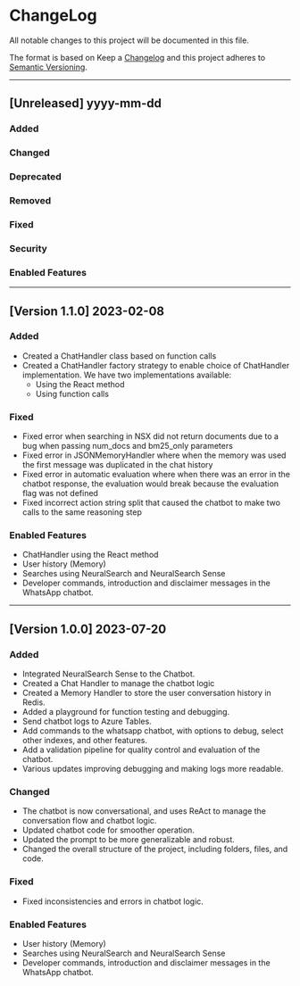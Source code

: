 # ChangeLog

All notable changes to this project will be documented in this file.

The format is based on Keep a [Changelog](https://keepachangelog.com/en/1.0.0/) and this project adheres to [Semantic Versioning](https://semver.org/).

---

## [Unreleased] yyyy-mm-dd

### Added

### Changed

### Deprecated

### Removed

### Fixed

### Security

### Enabled Features

---

## [Version 1.1.0] 2023-02-08

### Added
- Created a ChatHandler class based on function calls
- Created a ChatHandler factory strategy to enable choice of ChatHandler implementation. We have two implementations available:
    - Using the React method
    - Using function calls

### Fixed
- Fixed error when searching in NSX did not return documents due to a bug when passing num_docs and bm25_only parameters
- Fixed error in JSONMemoryHandler where when the memory was used the first message was duplicated in the chat history
- Fixed error in automatic evaluation where when there was an error in the chatbot response, the evaluation would break because the evaluation flag was not defined
- Fixed incorrect action string split that caused the chatbot to make two calls to the same reasoning step

### Enabled Features
- ChatHandler using the React method
- User history (Memory)
- Searches using NeuralSearch and NeuralSearch Sense
- Developer commands, introduction and disclaimer messages in the WhatsApp chatbot.

---

## [Version 1.0.0] 2023-07-20

### Added
- Integrated NeuralSearch Sense to the Chatbot.
- Created a Chat Handler to manage the chatbot logic
- Created a Memory Handler to store the user conversation history in Redis.
- Added a playground for function testing and debugging.
- Send chatbot logs to Azure Tables.
- Add commands to the whatsapp chatbot, with options to debug, select other indexes, and other features.
- Add a validation pipeline for quality control and evaluation of the chatbot.
- Various updates improving debugging and making logs more readable.

### Changed
- The chatbot is now conversational, and uses ReAct to manage the conversation flow and chatbot logic.
- Updated chatbot code for smoother operation.
- Updated the prompt to be more generalizable and robust.
- Changed the overall structure of the project, including folders, files, and code.

### Fixed
- Fixed inconsistencies and errors in chatbot logic.

### Enabled Features
- User history (Memory)
- Searches using NeuralSearch and NeuralSearch Sense
- Developer commands, introduction and disclaimer messages in the WhatsApp chatbot.
